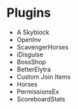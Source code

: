 # Plugins
- A Skyblock
- OpenInv
- ScavengerHorses
- iDisguise
- BossShop
- BetterElytra
- Custom Join Items
- Horses
- PermissionsEx
- ScoreboardStats
